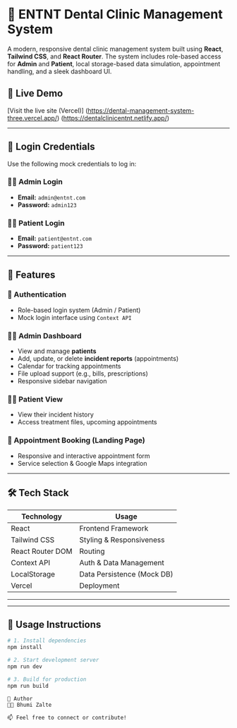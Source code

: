 # 🦷 ENTNT Dental Clinic Management System

A modern, responsive dental clinic management system built using **React**, **Tailwind CSS**, and **React Router**. The system includes role-based access for **Admin** and **Patient**, local storage-based data simulation, appointment handling, and a sleek dashboard UI.

## 🚀 Live Demo
[Visit the live site (Vercel)] 
(https://dental-management-system-three.vercel.app/)
(https://dentalclinicentnt.netlify.app/) 


---

## 🔐 Login Credentials

Use the following mock credentials to log in:

### 👨‍⚕️ Admin Login
- **Email:** `admin@entnt.com`  
- **Password:** `admin123`

### 🧑‍💼 Patient Login
- **Email:** `patient@entnt.com`  
- **Password:** `patient123`

---

## 📂 Features

### 🔐 Authentication
- Role-based login system (Admin / Patient)
- Mock login interface using `Context API`

### 👨‍⚕️ Admin Dashboard
- View and manage **patients**
- Add, update, or delete **incident reports** (appointments)
- Calendar for tracking appointments
- File upload support (e.g., bills, prescriptions)
- Responsive sidebar navigation

### 🧑‍💼 Patient View
- View their incident history
- Access treatment files, upcoming appointments

### 📅 Appointment Booking (Landing Page)
- Responsive and interactive appointment form
- Service selection & Google Maps integration

---

## 🛠️ Tech Stack

| Technology        | Usage                     |
|-------------------|---------------------------|
| React             | Frontend Framework        |
| Tailwind CSS      | Styling & Responsiveness  |
| React Router DOM  | Routing                   |
| Context API       | Auth & Data Management    |
| LocalStorage      | Data Persistence (Mock DB)|
| Vercel            | Deployment                |

---


---

## 🧪 Usage Instructions

```bash
# 1. Install dependencies
npm install

# 2. Start development server
npm run dev

# 3. Build for production
npm run build

📝 Author
👩‍💻 Bhumi Zalte

📫 Feel free to connect or contribute!



